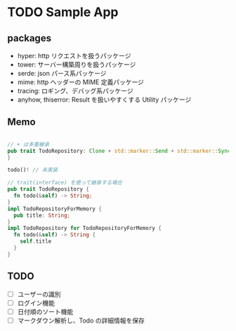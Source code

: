 # TODO Sample App

## packages

- hyper: http リクエストを扱うパッケージ
- tower: サーバー構築周りを扱うパッケージ
- serde: json パース系パッケージ
- mime: http ヘッダーの MIME 定義パッケージ
- tracing: ロギング、デバッグ系パッケージ
- anyhow, thiserror: Result を扱いやすくする Utility パッケージ

## Memo

```rust

// + は多重継承
pub trait TodoRepository: Clone + std::marker::Send + std::marker::Sync + 'static {
}

todo()! // 未実装

// trait(interface) を使って継承する場合
pub trait TodoRepository {
  fn todo(&self) -> String;
}
impl TodoRepositoryForMemory {
  pub title: String;
}
impl TodoRepository for TodoRepositoryForMemory {
  fn todo(&self) -> String {
    self.title
  }
}
```

## TODO

- [ ] ユーザーの識別
- [ ] ログイン機能
- [ ] 日付順のソート機能
- [ ] マークダウン解析し、Todo の詳細情報を保存
